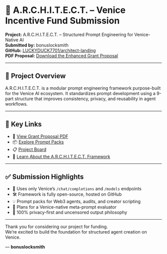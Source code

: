 
# 📝 A.R.C.H.I.T.E.C.T. – Venice Incentive Fund Submission

**Project:** A.R.C.H.I.T.E.C.T. – Structured Prompt Engineering for Venice-Native AI  
**Submitted by:** bonuslocksmith  
**GitHub:** [LUCKYDUCK7701/architect-landing](https://github.com/LUCKYDUCK7701/architect-landing)  
**PDF Proposal:** [Download the Enhanced Grant Proposal](./docs/ARCHITECT_Enhanced_Grant_Proposal.pdf)

---

## 📌 Project Overview

A.R.C.H.I.T.E.C.T. is a modular prompt engineering framework purpose-built for the Venice AI ecosystem. It standardizes prompt development using a 9-part structure that improves consistency, privacy, and reusability in agent workflows.

---

## 📁 Key Links

- 📄 [View Grant Proposal PDF](./docs/ARCHITECT_Enhanced_Grant_Proposal.pdf)
- 📦 [Explore Prompt Packs](./prompt-packs/)
- 📋 [Project Board](./PROJECT_BOARD.md)
- 🧠 [Learn About the A.R.C.H.I.T.E.C.T. Framework](./README.md)

---

## ✅ Submission Highlights

- 🧩 Uses only Venice’s `/chat/completions` and `/models` endpoints
- 🛠️ Framework is fully open-source, hosted on GitHub
- 💡 Prompt packs for Web3 agents, audits, and creator scripting
- 🧪 Plans for a Venice-native meta-prompt evaluator
- 🔐 100% privacy-first and uncensored output philosophy

---

Thank you for considering our project for funding.  
We’re excited to build the foundation for structured agent creation on Venice.

— **bonuslocksmith**
